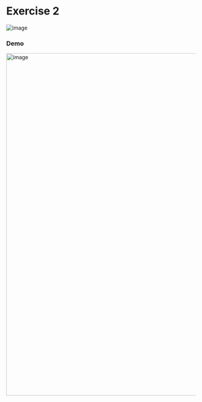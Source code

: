 # Exercise 2
![image](https://user-images.githubusercontent.com/105042689/211273184-f223eb77-5d6c-4a98-992b-1b0337c6812f.png)

### Demo
<img width="909" alt="image" src="https://user-images.githubusercontent.com/105042689/211273338-b641c139-9579-49a5-b777-94ad63101614.png">
